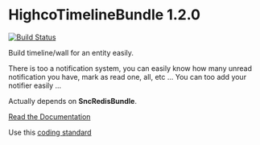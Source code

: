 HighcoTimelineBundle 1.2.0
==========================

[![Build Status](https://secure.travis-ci.org/stephpy/TimelineBundle.png)](http://travis-ci.org/stephpy/TimelineBundle)

Build timeline/wall for an entity easily.

There is too a notification system, you can easily know how many unread notification you have, mark as read one, all, etc ... You can too add your notifier easily ...

Actually depends on **SncRedisBundle**.

[Read the Documentation](https://github.com/stephpy/TimelineBundle/blob/master/Resources/doc/index.markdown)

Use this [coding standard](https://github.com/opensky/Symfony2-coding-standard)
